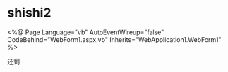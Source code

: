 # shishi2
<%@ Page Language="vb" AutoEventWireup="false" CodeBehind="WebForm1.aspx.vb" Inherits="WebApplication1.WebForm1" %>

<!DOCTYPE html>

<html xmlns="http://www.w3.org/1999/xhtml">
<head runat="server">
    <title></title>
</head>
    <meta http-equiv="Content-Type" content="text/html; charset=utf-8" />
    <title>倒计时</title>
    <link rel="stylesheet" href="style.css" />
</head>
<body>
    <form id="form2" runat="server">
        <div>
            <asp:Label ID="Label1" runat="server" Text="Label"></asp:Label>
        </div>
    </form>
    <div class="time">还剩 <span id="LeftTime"></span></div>
    <script>
    function FreshTime() {
        var endtime = new Date("2017/9/30,18:05:00"); //结束时间
        var nowtime = new Date(); //当前时间
        var lefttime = parseInt((endtime.getTime() - nowtime.getTime()) / 1000);
        d = parseInt(lefttime / 3600 / 24);
        h = parseInt((lefttime / 3600) % 24);
        m = parseInt((lefttime / 60) % 60);
        s = parseInt(lefttime % 60);
        document.getElementById("LeftTime").innerHTML = d + "天" + h + "小时" + m + "分" + s + "秒";
    }
    FreshTime()
    var sh;
    sh = setInterval(FreshTime, 1000);
    </script>
</body>
</html>
